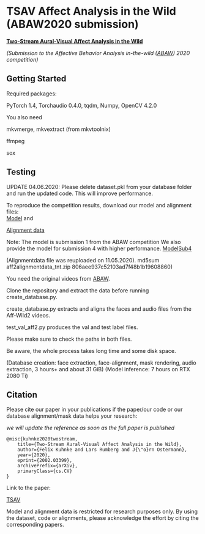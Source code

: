 # TSAV Affect Analysis in the Wild (ABAW2020 submission)

**[Two-Stream Aural-Visual Affect Analysis in the Wild](https://arxiv.org/pdf/2002.03399.pdf)**

*(Submission to the Affective Behavior Analysis in-the-wild ([ABAW](https://ibug.doc.ic.ac.uk/resources/fg-2020-competition-affective-behavior-analysis/)) 2020 competition)*


## Getting Started

Required packages:

PyTorch 1.4, Torchaudio 0.4.0, tqdm, Numpy, OpenCV 4.2.0

You also need

mkvmerge, mkvextract (from mkvtoolnix)

ffmpeg

sox

## Testing

UPDATE 04.06.2020: Please delete dataset.pkl from your database folder and run the updated code. This will improve performance.

To reproduce the competition results, download our model and alignment files:  
[Model](https://www.tnt.uni-hannover.de/project/affwild2/aff2model_tnt.zip) and

[Alignment data](https://www.tnt.uni-hannover.de/project/affwild2/aff2alignmentdata_tnt.zip)

Note: The model is submission 1 from the ABAW competition
We also provide the model for submission 4 with higher performance.
[ModelSub4](https://www.tnt.uni-hannover.de/project/affwild2/aff2model_tntsub4.zip)

(Alignmentdata file was reuploaded on 11.05.2020). md5sum aff2alignmentdata_tnt.zip 806aee937c52103ad7f48b1b19608860)

You need the original videos from [ABAW](https://ibug.doc.ic.ac.uk/resources/fg-2020-competition-affective-behavior-analysis/).

Clone the repository and extract the data before running create_database.py. 

create_database.py extracts and aligns the faces and audio files from the Aff-Wild2 videos.

test_val_aff2.py produces the val and test label files.

Please make sure to check the paths in both files. 

Be aware, the whole process takes long time and some disk space. 

(Database creation: face extraction, face-alignment, mask rendering, audio extraction, 3 hours+ and about 31 GiB)
(Model inference: 7 hours on RTX 2080 Ti)

## Citation

Please cite our paper in your publications if the paper/our code or our database alignment/mask data helps your research:

*we will update the reference as soon as the full paper is published*

    @misc{kuhnke2020twostream,
        title={Two-Stream Aural-Visual Affect Analysis in the Wild},
        author={Felix Kuhnke and Lars Rumberg and J{\"o}rn Ostermann},
        year={2020},
        eprint={2002.03399},
        archivePrefix={arXiv},
        primaryClass={cs.CV}
    }

Link to the paper:

[TSAV](https://arxiv.org/pdf/2002.03399.pdf)

Model and alignment data is restricted for research purposes only.
By using the dataset, code or alignments, please acknowledge the effort by citing the corresponding papers.

